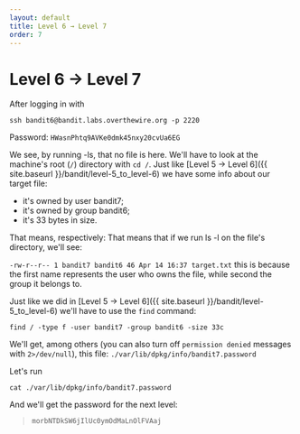 ```yaml
---
layout: default
title: Level 6 → Level 7
order: 7
---
```


# Level 6 → Level 7
After logging in with 

`ssh bandit6@bandit.labs.overthewire.org -p 2220`

Password: `HWasnPhtq9AVKe0dmk45nxy20cvUa6EG`

We see, by running -ls, that no file is here. We'll have to look at the machine's root (`/`) directory with `cd /`. Just like [Level 5 → Level 6]({{ site.baseurl }}/bandit/level-5_to_level-6) we have some info about our target file: 

- it's owned by user bandit7;
- it's owned by group bandit6;
- it's 33 bytes in size.

That means, respectively:
That means that if we run ls -l on the file's directory, we'll see: 

`-rw-r--r-- 1 bandit7 bandit6 46 Apr 14 16:37 target.txt` this is because the first name represents the user who owns the file, while second the group it belongs to.

Just like we did in [Level 5 → Level 6]({{ site.baseurl }}/bandit/level-5_to_level-6) we'll have to use the `find` command:

`find / -type f -user bandit7 -group bandit6 -size 33c`

We'll get, among others (you can also turn off `permission denied` messages with `2>/dev/null`), this file: `./var/lib/dpkg/info/bandit7.password`

Let's run 

`cat ./var/lib/dpkg/info/bandit7.password`


And we'll get the password for the next level:

> `morbNTDkSW6jIlUc0ymOdMaLnOlFVAaj`

